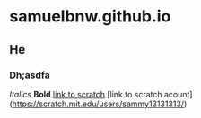 # samuelbnw.github.io
## He
### Dh;asdfa
*Italics*
**Bold**
[link to scratch](https://scratch.mit.edu/projects/757969487/)
[link to scratch acount] (https://scratch.mit.edu/users/sammy13131313/)
